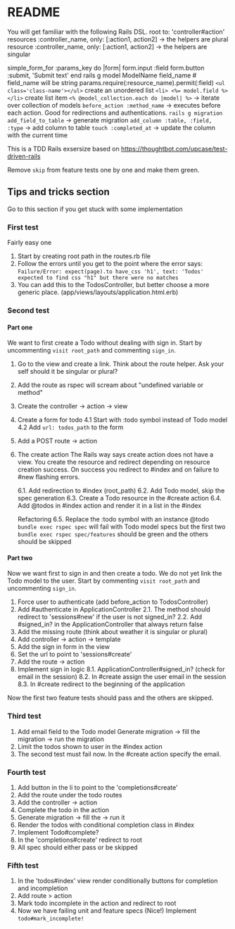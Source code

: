 # README

You will get familiar with the following Rails DSL.
root to: 'controller#action'
resources :controller_name, only: [:action1, action2] -> the helpers are plural
resource :controller_name, only: [:action1, action2] -> the helpers are singular

simple_form_for :params_key do |form|
  form.input :field
  form.button :submit, 'Submit text'
end
rails g model ModelName field_name # field_name will be string
params.require(:resource_name).permit(:field)
`<ul class='class-name'></ul>` create an unordered list
`<li> <%= model.field %> </li>` create list item
`<% @model_collection.each do |model| %>` -> iterate over collection of models
`before_action :method_name` -> executes before each action. Good for
redirections and authentications.
`rails g migration add_field_to_table` -> generate migration
`add_column :table, :field, :type` -> add column to table
`touch :completed_at` -> update the column with the current time


This is a TDD Rails exsersize based on https://thoughtbot.com/upcase/test-driven-rails

Remove `skip` from feature tests one by one and make them green.


## Tips and tricks section
Go to this section if you get stuck with some implementation

### First test
Fairly easy one
1. Start by creating root path in the routes.rb file
2. Follow the errors until you get to the point where the error says:
     `Failure/Error: expect(page).to have_css 'h1', text: 'Todos'
       expected to find css "h1" but there were no matches`
3. You can add this to the TodosController, but better choose a more generic
   place. (app/views/layouts/application.html.erb)


### Second test

#### Part one
We want to first create a Todo without dealing with sign in. Start by
uncommenting `visit root_path` and commenting `sign_in`.

1. Go to the view and create a link. Think about the route helper. Ask your self
   should it be singular or plural?
2. Add the route as rspec will scream about "undefined variable or method"
3. Create the controller -> action -> view
4. Create a form for todo
  4.1 Start with :todo symbol instead of Todo model
  4.2 Add `url: todos_path` to the form
5. Add a POST route -> action
6. The create action
   The Rails way says create action does not have a view. You create the
   resource and redirect depending on resource creation success.
   On success you redirect to #index and on failure to #new flashing errors.

   6.1. Add redirection to #index (root_path)
   6.2. Add Todo model, skip the spec generation
   6.3. Create a Todo resource in the #create action
   6.4. Add @todos in #index action and render it in a list in the #index

   Refactoring
   6.5. Replace the :todo symbol with an instance @todo
   `bundle exec rspec spec` will fail with Todo model specs but the first two
   `bundle exec rspec spec/features` should be green and the others should be skipped

#### Part two
Now we want first to sign in and then create a todo. We do not yet link the
Todo model to the user. Start by commenting `visit root_path` and uncommenting `sign_in`.

1. Force user to authenticate (add before_action to TodosController)
2. Add #authenticate in ApplicationController
   2.1. The method should redirect to 'sessions#new' if the user is not signed_in?
   2.2. Add #signed_in? in the ApplicationController that always return false
3. Add the missing route (think about weather it is singular or plural)
4. Add controller -> action -> template
5. Add the sign in form in the view
6. Set the url to point to 'sessions#create'
7. Add the route -> action
8. Implement sign in logic
   8.1. ApplicationController#signed_in? (check for email in the session)
   8.2. In #create assign the user email in the session
   8.3. In #create redirect to the beginning of the application

Now the first two feature tests should pass and the others are skipped.

### Third test

1. Add email field to the Todo model
   Generate migration -> fill the migration -> run the migration
2. Limit the todos shown to user in the #index action
3. The second test must fail now. In the #create action specify the email.


### Fourth test

1. Add button in the li to point to the 'completions#create'
2. Add the route under the todo routes
3. Add the controller -> action
4. Complete the todo in the action
5. Generate migration -> fill the -> run it
6. Render the todos with conditional completion class in #index
7. Implement Todo#complete?
8. In the 'completions#create' redirect to root
9. All spec should either pass or be skipped

### Fifth test
1. In the 'todos#index' view render conditionally buttons for completion and incompletion
2. Add route > action
3. Mark todo incomplete in the action and redirect to root
4. Now we have failing unit and feature specs (Nice!)
   Implement `todo#mark_incomplete!`
